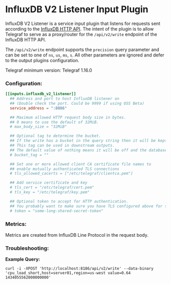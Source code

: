 # InfluxDB V2 Listener Input Plugin

InfluxDB V2 Listener is a service input plugin that listens for requests sent
according to the [InfluxDB HTTP API][influxdb_http_api].  The intent of the
plugin is to allow Telegraf to serve as a proxy/router for the `/api/v2/write`
endpoint of the InfluxDB HTTP API.

The `/api/v2/write` endpoint supports the `precision` query parameter and can be set
to one of `ns`, `us`, `ms`, `s`.  All other parameters are ignored and
defer to the output plugins configuration.

Telegraf minimum version: Telegraf 1.16.0

### Configuration:

```toml
[[inputs.influxdb_v2_listener]]
  ## Address and port to host InfluxDB listener on
  ## (Double check the port. Could be 9999 if using OSS Beta)
  service_address = ":8086"

  ## Maximum allowed HTTP request body size in bytes.
  ## 0 means to use the default of 32MiB.
  # max_body_size = "32MiB"

  ## Optional tag to determine the bucket.
  ## If the write has a bucket in the query string then it will be kept in this tag name.
  ## This tag can be used in downstream outputs.
  ## The default value of nothing means it will be off and the database will not be recorded.
  # bucket_tag = ""

  ## Set one or more allowed client CA certificate file names to
  ## enable mutually authenticated TLS connections
  # tls_allowed_cacerts = ["/etc/telegraf/clientca.pem"]

  ## Add service certificate and key
  # tls_cert = "/etc/telegraf/cert.pem"
  # tls_key = "/etc/telegraf/key.pem"

  ## Optional token to accept for HTTP authentication.
  ## You probably want to make sure you have TLS configured above for this.
  # token = "some-long-shared-secret-token"
```

### Metrics:

Metrics are created from InfluxDB Line Protocol in the request body.

### Troubleshooting:

**Example Query:**
```
curl -i -XPOST 'http://localhost:8186/api/v2/write' --data-binary 'cpu_load_short,host=server01,region=us-west value=0.64 1434055562000000000'
```

[influxdb_http_api]: https://docs.influxdata.com/influxdb/v2.0/api/
